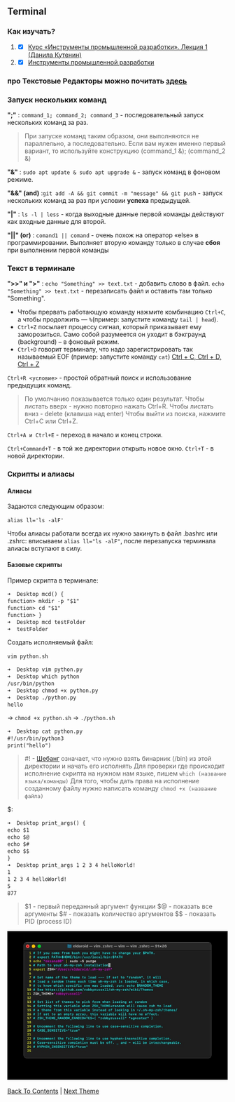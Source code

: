 ## Terminal

### Как изучать?

1. - [x] [Курс «Инструменты промышленной разработки». Лекция 1 (Данила Кутенин)](https://www.youtube.com/watch?v=LGFMbSNEY20&t=3060s&ab_channel=ANDROIDHELPER%5BUNITY3Dandmore%5DANDROIDHELPER%5BUNITY3Dandmore%5D)
2. - [x] [Инструменты промышленной разработки](https://github.com/danlark1/hse_missing_cs_education)

### про Текстовые Редакторы можно почитать [здесь](https://github.com/danlark1/hse_missing_cs_education/tree/master/text_editors)

### Запуск нескольких команд 

**";"** : `command_1; command_2; command_3` - последовательный запуск нескольких команд за раз. 


> При запуске команд таким образом, они выполняются не параллельно, а последовательно. 
Если вам нужен именно первый вариант, то используйте конструкцию (command_1 &); (command_2 &)


**"&"** : `sudo apt update & sudo apt upgrade &` - запуск команд в фоновом режиме.

**"&&" (and)** :`git add -A && git commit -m "message" && git push` - запуск нескольких команд за раз при условии **успеха** предыдущей.

**"|"** : `ls -l | less` - когда выходные данные первой команды действуют как входные данные для второй.

**"||" (or)** : `comand1 || comand` - очень похож на оператор «else» в программировании. Выполняет вторую команду только в случае **сбоя** при выполнении первой команды

### Текст в терминале

**">>" и ">"** : `echo "Something" >> text.txt` - добавить слово в файл. `echo "Something" >> text.txt` - перезаписать файл и оставить там только "Something".

* Чтобы прервать работающую команду нажмите комбинацию `Ctrl+C`, а чтобы продолжить — `%`(пример: запустите команду `tail | head`). 
* `Ctrl+Z` посылает процессу сигнал, который приказывает ему заморозиться. Само собой разумеется он уходит в бэкграунд (background) – в фоновый режим.
* `Ctrl+D` говорит терминалу, что надо зарегистрировать так называемый EOF (пример: запустите команду `cat`)
[Ctrl + C, Ctrl + D, Ctrl + Z](https://younglinux.info/bash/ctrl-c)


`Ctrl+R <условие>` - простой обратный поиск и использование предыдущих команд.

> По умолчанию показывается только один результат. 
Чтобы листать вверх - нужно повторно нажать Ctrl+R. Чтобы листать вниз - delete (клавиша над enter)
Чтобы выйти из поиска, нажмите Ctrl+C или Ctrl+Z.

`Ctrl+A и Ctrl+E` - переход в начало и конец строки.

`Ctrl+Command+T` - в той же директории открыть новое окно. `Ctrl+T` - в новой директории.

### Скрипты и алиасы

#### Алиасы
Задаются следующим образом: 

`alias ll='ls -alF'`

Чтобы алиасы работали всегда их нужно закинуть в файл .bashrc или .zshrc: вписываем `alias ll="ls -alF"`, после перезапуска терминала алиасы вступают в силу. 

#### Базовые скрипты

Пример скрипта в терминале:

```console
➜  Desktop mcd() {
function> mkdir -p "$1"
function> cd "$1"
function> }
➜  Desktop mcd testFolder
➜  testFolder 
```

Создать исполняемый файл:

`vim python.sh` 

```console
➜  Desktop vim python.py
➜  Desktop which python 
/usr/bin/python
➜  Desktop chmod +x python.py 
➜  Desktop ./python.py 
hello
```

-> `chmod +x python.sh` -> `./python.sh`

```console
➜  Desktop cat python.py 
#!/usr/bin/python3
print("hello")
```


> #! - [Шебанг](https://ru.wikipedia.org/wiki/%D0%A8%D0%B5%D0%B1%D0%B0%D0%BD%D0%B3_(Unix)) означает, что нужно взять бинарник (/bin) из этой директории и начать его исполнять
Для проверки где происходит исполнение скрипта на нужном нам языке, пишем `which (название языка/команды)`
Для того, чтобы дать права на исполнение созданному файлу нужно написать команду `chmod +x (название файла)`

$:

```console
➜  Desktop print_args() {
echo $1
echo $@
echo $#
echo $$
}
➜  Desktop print_args 1 2 3 4 helloWorld!
1
1 2 3 4 helloWorld!
5
877
```

> $1 - первый переданный аргумент функции
$@ - показать все аргументы
$# - показать количество аргументов
$$ - показать PID (process ID)

![alt text](https://github.com/eldaroid/pictures/blob/master/other/%D0%A1%D0%BD%D0%B8%D0%BC%D0%BE%D0%BA%20%D1%8D%D0%BA%D1%80%D0%B0%D0%BD%D0%B0%202021-05-17%20%D0%B2%2019.57.39.jpg)

[Back To Contents](https://github.com/eldaroid/iosBasics) |  [Next Theme](/Git%2BTerminal/Git.md)






